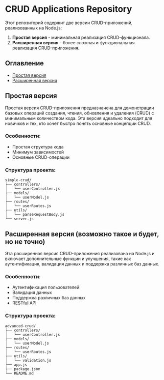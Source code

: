 # CRUD Applications Repository

Этот репозиторий содержит две версии CRUD-приложений, реализованных на Node.js:
1. **Простая версия** - минимальная реализация CRUD-функционала.
2. **Расширенная версия** - более сложная и функциональная реализация CRUD-приложения.

## Оглавление
- [Простая версия](#простая-версия)
- [Расширенная версия](#расширенная-версия)

## Простая версия

Простая версия CRUD-приложения предназначена для демонстрации базовых операций создания, чтения, обновления и удаления (CRUD) с минимальным количеством кода. Эта версия идеально подходит для новичков и тех, кто хочет быстро понять основные концепции CRUD.

### Особенности:
- Простая структура кода
- Минимум зависимостей
- Основные CRUD-операции

### Структура проекта:
```plaintext
simple-crud/
├── controllers/
│   └── userController.js
├── models/
│   └── userModel.js
├── routes/
│   └── userRoutes.js
├── utils/
│   └── parseRequestBody.js
└── server.js
```

## Расширенная версия (возможно такое и будет, но не точно)

Эта расширенная версия CRUD-приложения реализована на Node.js и включает дополнительные функции и улучшения, такие как аутентификация, валидация данных и поддержка различных баз данных.

### Особенности:

- Аутентификация пользователей
- Валидация данных
- Поддержка различных баз данных
- RESTful API

### Структура проекта:

```plaintext
advanced-crud/
├── controllers/
│   └── userController.js
├── models/
│   └── userModel.js
├── routes/
│   └── userRoutes.js
├── utils/
│   └── validation.js
├── app.js
├── package.json
└── README.md
